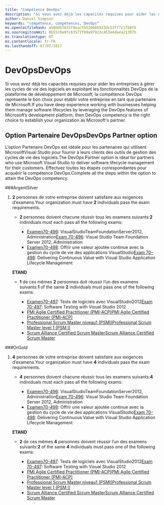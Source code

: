 ```yaml
---
title: "Compétence DevOps"
description: "Si vous avez déjà les capacités requises pour aider les entreprises à gérer les cycles de vie des logiciels en exploitant les fonctionnalités DevOps de la plateforme de développement de Microsoft, la compétence DevOps représente le bon choix pour établir votre entreprise en tant que partenaire de Microsoft."
author: Daniel Simpson
keywords: "compétence, compétences, DevOps"
ms.openlocfilehash: a50b05f815f9eacfb52600b923dc53ff7c1fb8f6
ms.sourcegitcommit: 8b55c0a9fc63577f09a97923c453e4daea21397b
ms.translationtype: HT
ms.contentlocale: fr-FR
ms.lasthandoff: 07/07/2017
---
```

# <a name="devops"></a><span data-ttu-id="9943b-104">DevOps</span><span class="sxs-lookup"><span data-stu-id="9943b-104">DevOps</span></span>
 <span data-ttu-id="9943b-105">Si vous avez déjà les capacités requises pour aider les entreprises à gérer les cycles de vie des logiciels en exploitant les fonctionnalités DevOps de la plateforme de développement de Microsoft, la compétence DevOps représente le bon choix pour établir votre entreprise en tant que partenaire de Microsoft.</span><span class="sxs-lookup"><span data-stu-id="9943b-105">If you have deep experience working with businesses helping them manage software lifecycles by leveraging the DevOps features of Microsoft’s development platform, then DevOps competency is the right choice to establish your organization as Microsoft's partner.</span></span>

## <a name="devops-partner-option"></a><span data-ttu-id="9943b-106">Option Partenaire DevOps</span><span class="sxs-lookup"><span data-stu-id="9943b-106">DevOps Partner option</span></span>
<span data-ttu-id="9943b-107">L’option Partenaire DevOps est idéale pour les partenaires qui utilisent MicrosoftVisual Studio pour fournir à leurs clients des outils de gestion des cycles de vie des logiciels.</span><span class="sxs-lookup"><span data-stu-id="9943b-107">The DevOps Partner option is ideal for partners who use Microsoft Visual Studio to deliver software lifecycle management for their customers.</span></span> <span data-ttu-id="9943b-108">Effectuez toutes les étapes correspondantes pour acquérir la compétence DevOps.</span><span class="sxs-lookup"><span data-stu-id="9943b-108">Complete all the steps within the option to attain the DevOps competency.</span></span>

###<a name="silver"></a><span data-ttu-id="9943b-109">Argent</span><span class="sxs-lookup"><span data-stu-id="9943b-109">Silver</span></span>
1. <span data-ttu-id="9943b-110">**2** personnes de votre entreprise doivent satisfaire aux exigences d’examens.</span><span class="sxs-lookup"><span data-stu-id="9943b-110">Your organization must have **2** individuals pass the exam requirements.</span></span>

    - <span data-ttu-id="9943b-111">**2** personnes doivent chacune réussir tous les examens suivants:</span><span class="sxs-lookup"><span data-stu-id="9943b-111">**2** individuals must each pass all the following exams:</span></span>

        - <span data-ttu-id="9943b-112">[Examen70-496](https://www.microsoft.com/en-us/learning/exam-70-496.aspx): VisualStudioTeamFoundationServer2012, Administration</span><span class="sxs-lookup"><span data-stu-id="9943b-112">[Exam 70-496](https://www.microsoft.com/en-us/learning/exam-70-496.aspx): Visual Studio Team Foundation Server 2012, Administration</span></span>
        - <span data-ttu-id="9943b-113">[Examen70-498](https://www.microsoft.com/en-us/learning/exam-70-498.aspx): Offrir une valeur ajoutée continue avec la gestion du cycle de vie des applications VisualStudio</span><span class="sxs-lookup"><span data-stu-id="9943b-113">[Exam 70-498](https://www.microsoft.com/en-us/learning/exam-70-498.aspx): Delivering Continuous Value with Visual Studio Application Lifecycle Management</span></span>

    **<span data-ttu-id="9943b-114">ET</span><span class="sxs-lookup"><span data-stu-id="9943b-114">AND</span></span>**

    - <span data-ttu-id="9943b-115">**1** de ces mêmes **2** personnes doit réussir l’un des examens suivants:</span><span class="sxs-lookup"><span data-stu-id="9943b-115">**1** of the same **2** individuals must pass one of the following exams:</span></span>

        * <span data-ttu-id="9943b-116">[Examen70-497](https://www.microsoft.com/en-us/learning/exam-70-497.aspx): Tests de logiciels avec VisualStudio2012</span><span class="sxs-lookup"><span data-stu-id="9943b-116">[Exam 70-497](https://www.microsoft.com/en-us/learning/exam-70-497.aspx): Software Testing with Visual Studio 2012</span></span>
        * [<span data-ttu-id="9943b-117">PMI Agile Certified Practitioner (PMI-ACP)</span><span class="sxs-lookup"><span data-stu-id="9943b-117">PMI Agile Certified Practitioner (PMI-ACP)</span></span>](http://www.pmi.org/certifications/types/agile-acp)
        * [<span data-ttu-id="9943b-118">Professional Scrum Master niveau1 (PSMI)</span><span class="sxs-lookup"><span data-stu-id="9943b-118">Professional Scrum Master level 1 (PSM I)</span></span>](https://www.scrum.org/professional-scrum-certifications/professional-scrum-master-i-assessment)
        * [<span data-ttu-id="9943b-119">Scrum Alliance Certified Scrum Master</span><span class="sxs-lookup"><span data-stu-id="9943b-119">Scrum Alliance Certified Scrum Master</span></span>](https://www.scrumalliance.org/certifications/practitioners/certified-scrummaster-csm)
    
###<a name="gold"></a><span data-ttu-id="9943b-120">Or</span><span class="sxs-lookup"><span data-stu-id="9943b-120">Gold</span></span>
1. <span data-ttu-id="9943b-121">**4** personnes de votre entreprise doivent satisfaire aux exigences d’examens.</span><span class="sxs-lookup"><span data-stu-id="9943b-121">Your organization must have **4** individuals pass the exam requirements.</span></span>

    - <span data-ttu-id="9943b-122">**4** personnes doivent chacune réussir tous les examens suivants:</span><span class="sxs-lookup"><span data-stu-id="9943b-122">**4** individuals must each pass all the following exams:</span></span>

        - <span data-ttu-id="9943b-123">[Examen70-496](https://www.microsoft.com/en-us/learning/exam-70-496.aspx): VisualStudioTeamFoundationServer2012, Administration</span><span class="sxs-lookup"><span data-stu-id="9943b-123">[Exam 70-496](https://www.microsoft.com/en-us/learning/exam-70-496.aspx): Visual Studio Team Foundation Server 2012, Administration</span></span>
        - <span data-ttu-id="9943b-124">[Examen70-498](https://www.microsoft.com/en-us/learning/exam-70-498.aspx): Offrir une valeur ajoutée continue avec la gestion du cycle de vie des applications VisualStudio</span><span class="sxs-lookup"><span data-stu-id="9943b-124">[Exam 70-498](https://www.microsoft.com/en-us/learning/exam-70-498.aspx): Delivering Continuous Value with Visual Studio Application Lifecycle Management</span></span>

    **<span data-ttu-id="9943b-125">ET</span><span class="sxs-lookup"><span data-stu-id="9943b-125">AND</span></span>**

    - <span data-ttu-id="9943b-126">**2** de ces mêmes **4** personnes doivent réussir l’un des examens suivants:</span><span class="sxs-lookup"><span data-stu-id="9943b-126">**2** of the same **4** individuals must pass one of the following exams:</span></span>

        * <span data-ttu-id="9943b-127">[Examen70-497](https://www.microsoft.com/en-us/learning/exam-70-497.aspx): Tests de logiciels avec VisualStudio2012</span><span class="sxs-lookup"><span data-stu-id="9943b-127">[Exam 70-497](https://www.microsoft.com/en-us/learning/exam-70-497.aspx): Software Testing with Visual Studio 2012</span></span>
        * [<span data-ttu-id="9943b-128">PMI Agile Certified Practitioner (PMI-ACP)</span><span class="sxs-lookup"><span data-stu-id="9943b-128">PMI Agile Certified Practitioner (PMI-ACP)</span></span>](http://www.pmi.org/certifications/types/agile-acp)
        * [<span data-ttu-id="9943b-129">Professional Scrum Master niveau1 (PSMI)</span><span class="sxs-lookup"><span data-stu-id="9943b-129">Professional Scrum Master level 1 (PSM I)</span></span>](https://www.scrum.org/professional-scrum-certifications/professional-scrum-master-i-assessment)
        * [<span data-ttu-id="9943b-130">Scrum Alliance Certified Scrum Master</span><span class="sxs-lookup"><span data-stu-id="9943b-130">Scrum Alliance Certified Scrum Master</span></span>](https://www.scrumalliance.org/certifications/practitioners/certified-scrummaster-csm)
        
